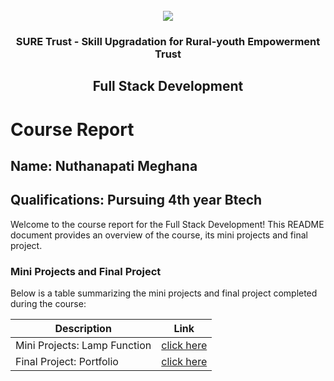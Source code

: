 <!-- PROJECT LOGO -->
<br />

<div align="center">
   <img src='https://user-images.githubusercontent.com/73131499/166115643-d3187f47-d38f-41b2-ae42-5ecbbc60de14.png' />


<h3 align="center">SURE Trust - Skill Upgradation for Rural-youth Empowerment Trust</h3>
  <h2> Full Stack Development </h2>
</div>

# Course Report

## Name: Nuthanapati Meghana

## Qualifications: Pursuing 4th year Btech

Welcome to the course report for the Full Stack Development! This README document provides an overview of the course, its mini projects and final project.

### Mini Projects and Final Project

Below is a table summarizing the mini projects and final project completed during the course:

| Description                               | Link                                    |
|-------------------------------------------|-----------------------------------------|
| Mini Projects: Lamp Function    | [click here](https://github.com/meghananuthanapati/G14_FSD/tree/main/Mini%20Projects/MEGHANA%20NUTHANAPATI/mini%20project-1)                       |
| Final Project: Portfolio        | [click here](https://github.com/meghananuthanapati/G14_FSD/tree/main/Final%20Capstone%20Project/Nuthanapati%20Meghana) |
